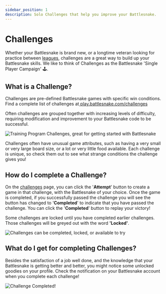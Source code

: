 ```yaml
---
sidebar_position: 1
description: Solo Challenges that help you improve your Battlesnake.
---
```


# Challenges

Whether your Battlesnake is brand new, or a longtime veteran looking for practice between [leagues](guides/playing-battlesnake/leagues), challenges are a great way to build up your Battlesnake skills. We like to think of Challenges as the Battlesnake 'Single Player Campaign' 🕹️.&#x20;

## What is a Challenge?

Challenges are pre-defined Battlesnake games with specific win conditions. Find a complete list of challenges at[ play.battlesnake.com/challenges](https://play.battlesnake.com/challenges/)

Often challenges are grouped together with increasing levels of difficulty, requiring modification and improvement to your Battlesnake code to be successful.

![Training Program Challenges, great for getting started with Battlesnake](/img/wip/screen-shot-2021-10-07-at-8.58.50-am.png)

Challenges often have unusual game attributes, such as having a very small or very large board size, or a lot or very little food available. Each challenge is unique, so check them out to see what strange conditions the challenge gives you!&#x20;

## How do I complete a Challenge?

On the [challenges](https://play.battlesnake.com/challenges/) page, you can click the '**Attempt**' button to create a game in that challenge, with the Battlesnake of your choice. Once the game is completed, if you successfully passed the challenge you will see the button has changed to '**Completed**' to indicate that you have passed the challenge. You can click the '**Completed**' button to replay your victory!

Some challenges are locked until you have completed earlier challenges. Those challenges will be greyed out with the word **'Locked'**.

![Challenges can be completed, locked, or available to try](/img/wip/screen-shot-2021-10-07-at-9.00.28-am.png)

## What do I get for completing Challenges?

Besides the satisfaction of a job well done, and the knowledge that your Battlesnake is getting better and better, you might notice some unlocked goodies on your profile. Check the notification on your Battlesnake account when you complete each challenge!

![Challenge Completed!](/img/wip/screen-shot-2021-10-07-at-9.04.17-am.png)
